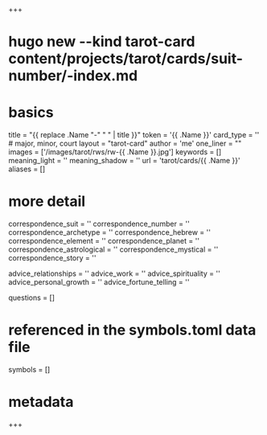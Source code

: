 +++
# hugo new --kind tarot-card content/projects/tarot/cards/suit-number/-index.md
# basics
title     		 = "{{ replace .Name "-" " " | title }}"
token					 = '{{ .Name }}'
card_type			 = '' # major, minor, court
layout				 = "tarot-card"
author    		 = 'me'
one_liner 		 = ""
images				 = ['/images/tarot/rws/rw-{{ .Name }}.jpg']
keywords			 = []
meaning_light  = ''
meaning_shadow = ''
url						 = 'tarot/cards/{{ .Name }}'
aliases				 = []

# more detail
correspondence_suit 				= ''
correspondence_number 			= ''
correspondence_archetype 		= ''
correspondence_hebrew 			= ''
correspondence_element 			= ''
correspondence_planet 			= ''
correspondence_astrological = ''
correspondence_mystical 		= ''
correspondence_story 				= ''

advice_relationships 	 = ''
advice_work 					 = ''
advice_spirituality 	 = ''
advice_personal_growth = ''
advice_fortune_telling = ''

questions	= []

# referenced in the symbols.toml data file
symbols	  = []

# metadata
+++